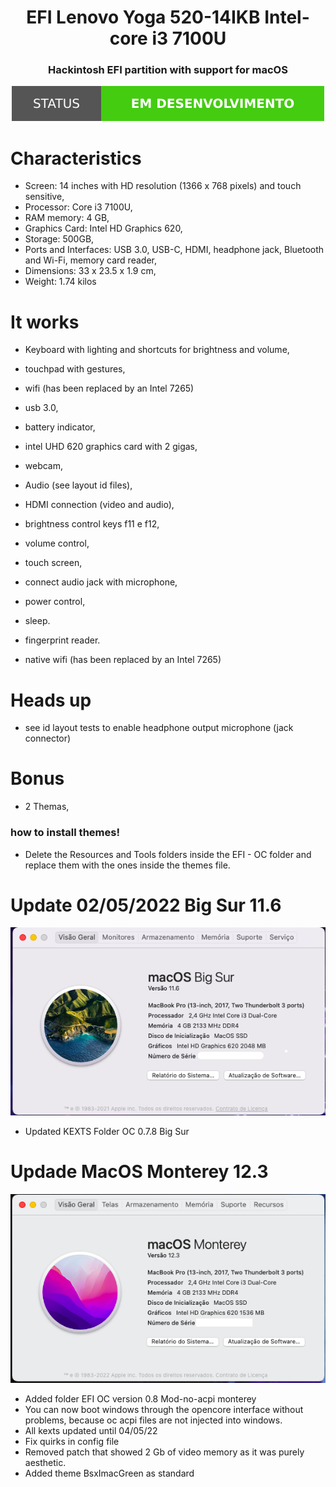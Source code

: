 <h1 align="center"> EFI Lenovo Yoga 520-14IKB Intel-core i3 7100U </h1>
<h3 align="center"> Hackintosh EFI partition with support for macOS </h3>

<p align="center">
<img src="img/status.svg"/>
</p>

# Characteristics
- Screen: 14 inches with HD resolution (1366 x 768 pixels) and touch sensitive,
- Processor: Core i3 7100U,
- RAM memory: 4 GB,
- Graphics Card: Intel HD Graphics 620,
- Storage: 500GB,
- Ports and Interfaces: USB 3.0, USB-C, HDMI, headphone jack, Bluetooth and Wi-Fi, memory card reader,
- Dimensions: 33 x 23.5 x 1.9 cm,
- Weight: 1.74 kilos

# It works
* Keyboard with lighting and shortcuts for brightness and volume,
* touchpad with gestures,
* wifi (has been replaced by an Intel 7265)
* usb 3.0,
* battery indicator, 
* intel UHD 620 graphics card with 2 gigas,
* webcam,
* Audio (see layout id files),
* HDMI connection (video and audio),
* brightness control keys f11 e f12, 
* volume control, 
* touch screen, 
* connect audio jack with microphone, 
* power control,
* sleep.

* fingerprint reader.
* native wifi (has been replaced by an Intel 7265)

# Heads up
* see id layout tests to enable headphone output microphone (jack connector)

# Bonus
* 2 Themas, 

<h3>how to install themes!</h3>

* Delete the Resources and Tools folders inside the EFI - OC folder and replace them with the ones inside the themes file.

# Update 02/05/2022 Big Sur 11.6
<p align="center">
<img src="img/Big_Sur.png">
</p>

- Updated KEXTS Folder OC 0.7.8 Big Sur

# Updade MacOS Monterey 12.3

<p align="center">
<img src="img/Monterey.png">
</p>

- Added folder EFI OC version 0.8 Mod-no-acpi monterey 
- You can now boot windows through the opencore interface without problems, because oc acpi files are not injected into windows.
- All kexts updated until 04/05/22
- Fix quirks in config file
- Removed patch that showed 2 Gb of video memory as it was purely aesthetic.
- Added theme BsxImacGreen as standard


